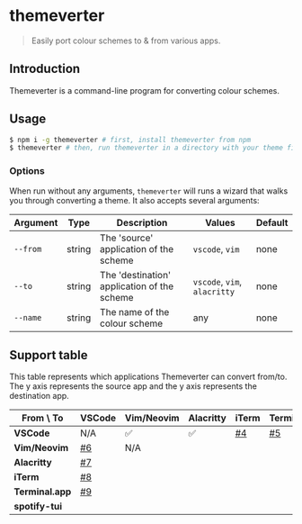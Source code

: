 # themeverter

> Easily port colour schemes to & from various apps.

## Introduction

Themeverter is a command-line program for converting colour schemes.

## Usage

```bash
$ npm i -g themeverter # first, install themeverter from npm
$ themeverter # then, run themeverter in a directory with your theme file
```

### Options

When run without any arguments, `themeverter` will runs a wizard that walks you through converting a theme. It also accepts several arguments:

| Argument | Type   | Description                                 | Values                       | Default |
| -------- | ------ | ------------------------------------------- | ---------------------------- | ------- |
| `--from` | string | The 'source' application of the scheme      | `vscode`, `vim`              | none    |
| `--to`   | string | The 'destination' application of the scheme | `vscode`, `vim`, `alacritty` | none    |
| `--name` | string | The name of the colour scheme               | any                          | none    |

## Support table

This table represents which applications Themeverter can convert from/to. The y axis represents the source app and the y axis represents the destination app.

| From \ To        | VSCode                                                        | Vim/Neovim | Alacritty | iTerm                                                         | Terminal.app                                                  |
| ---------------- | ------------------------------------------------------------- | ---------- | --------- | ------------------------------------------------------------- | ------------------------------------------------------------- |
| **VSCode**       | N/A                                                           | ✅         | ✅        | [#4](https://github.com/macguirerintoul/themeverter/issues/4) | [#5](https://github.com/macguirerintoul/themeverter/issues/5) |
| **Vim/Neovim**   | [#6](https://github.com/macguirerintoul/themeverter/issues/6) | N/A        |
| **Alacritty**    | [#7](https://github.com/macguirerintoul/themeverter/issues/7) |
| **iTerm**        | [#8](https://github.com/macguirerintoul/themeverter/issues/8) |
| **Terminal.app** | [#9](https://github.com/macguirerintoul/themeverter/issues/9) |
| **spotify-tui**  |
